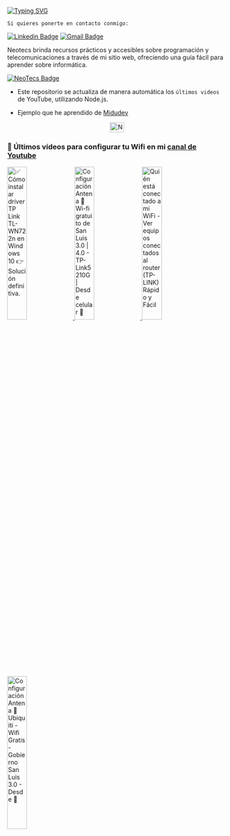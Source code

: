 [![Typing SVG](https://readme-typing-svg.herokuapp.com?font=Tektur&pause=1000&color=007ACC&width=500&lines=Hi+there!+Welcome+to+my+GitHub+profile+;I'm+a+Front+End+Developer%2C+from+Argentina+%F0%9F%87%A6%F0%9F%87%B7)](https://git.io/typing-svg)

`Si quieres ponerte en contacto conmigo:`

[![Linkedin Badge](https://img.shields.io/badge/-Gabriel-blue?style=flat&logo=Linkedin&logoColor=white&link=https://www.linkedin.com/in/gabriel-calcagni//)](https://www.linkedin.com/in/gabriel-calcagni//)
[![Gmail Badge](https://img.shields.io/badge/-calcagni.gabriel86@gmail.com-d14836?style=flat&logo=Gmail&logoColor=white&link=mailto:mailto:calcagni.gabriel86@gmail.com)](mailto:calcagni.gabriel86@gmail.com)

Neotecs brinda recursos prácticos y accesibles sobre programación y telecomunicaciones a través de mi sitio web, ofreciendo una guía fácil para aprender sobre informática.

[![NeoTecs Badge](https://img.shields.io/badge/-NeoTecs-<COLOR>?style=flat&logo=vercel&logoColor=white&link=https://neotecs.vercel.app)](https://neotecs.vercel.app)

- Este repositorio se actualiza de manera automática los `últimos videos` de YouTube, utilizando Node.js.

- Ejemplo que he aprendido de <a href="https://github.com/midudev">Midudev</a>

<p align="center">
   <a href="https://youtube.com/@tutosNeoTecs" target="blank">
    <img align="center" src="https://upload.wikimedia.org/wikipedia/commons/0/09/YouTube_full-color_icon_%282017%29.svg" alt="NeoTecs" height="23px" width="33px" />
  </a>
</p>

### 📡 Últimos vídeos para configurar tu Wifi en mi [canal de Youtube](https://youtube.com/@tutosNeoTecs?sub_confirmation=1)

<div align="left">


<a href='https://youtu.be/Rbfx0pzzRgA' target='_blank'>
  <img width='30%' src='https://img.youtube.com/vi/Rbfx0pzzRgA/mqdefault.jpg' alt='✅ Cómo instalar driver TP Link TL-WN722n en Windows 10 👉 Solución definitiva.' />
</a>
<a href='https://youtu.be/rlRyGt4-gzY' target='_blank'>
  <img width='30%' src='https://img.youtube.com/vi/rlRyGt4-gzY/mqdefault.jpg' alt='Configuración Antena 📡 Wi-fi gratuito de San Luis 3.0 | 4.0 - TP-Link5210G | Desde celular 📲' />
</a>
<a href='https://youtu.be/r6guLH-PoDI' target='_blank'>
  <img width='30%' src='https://img.youtube.com/vi/r6guLH-PoDI/mqdefault.jpg' alt='Quién está conectado a mi WiFi  - Ver equipos conectados al router (TP-LINK) Rápido y Fácil' />
</a>
<a href='https://youtu.be/Q9bFZgllF7k' target='_blank'>
  <img width='30%' src='https://img.youtube.com/vi/Q9bFZgllF7k/mqdefault.jpg' alt='Configuración Antena 📡 Ubiquiti - Wifi Gratis - Gobierno San Luis 3.0 - Desde 📲' />
</a>

</div>